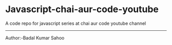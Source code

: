 # Javascript-chai-aur-code-youtube
A code repo for javascript series at chai aur code youtube channel
<br>
<hr>
Author:-Badal Kumar Sahoo
